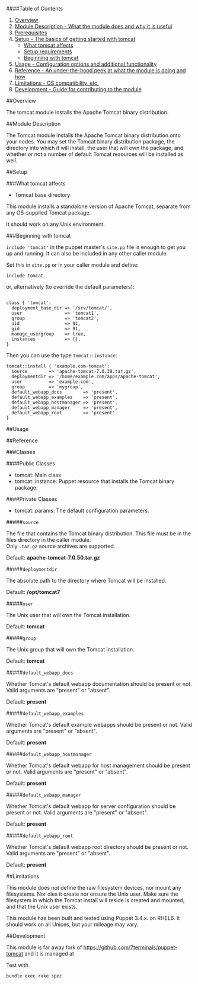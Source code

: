 ####Table of Contents

1. [Overview](#overview)
2. [Module Description - What the module does and why it is useful](#module-description)
3. [Prerequisites](#prerequisites)
3. [Setup - The basics of getting started with tomcat](#setup)
    * [What tomcat affects](#what-tomcat-affects)
    * [Setup requirements](#setup-requirements)
    * [Beginning with tomcat](#beginning-with-tomcat)
4. [Usage - Configuration options and additional functionality](#usage)
5. [Reference - An under-the-hood peek at what the module is doing and how](#reference)
5. [Limitations - OS compatibility, etc.](#limitations)
6. [Development - Guide for contributing to the module](#development)

##Overview

The tomcat module installs the Apache Tomcat binary distribution.

##Module Description

The Tomcat module installs the Apache Tomcat binary distribution onto your nodes.
You may set the Tomcat binary distribution package, the directory into which
it will install, the user that will own the package, and whether or not a number
of default Tomcat resources will be installed as well.

##Setup

###What tomcat affects

* Tomcat base directory

This module installs a standalone version of Apache Tomcat, separate
from any OS-supplied Tomcat package.

It should work on any Unix environment.

###Beginning with tomcat

`include 'tomcat'` in the puppet master's `site.pp` file is enough to get 
you up and running.  It can also be included in any other caller module.

Set this in `site.pp` or in your caller module and define:
```puppet
include tomcat
```
or, alternatively (to override the default parameters):
```puppet

class { 'tomcat':
  deployment_base_dir => '/srv/tomcat/',
  user                => 'tomcat1',
  group               => 'tomcat2',
  uid                 => 91,
  gid                 => 91,
  manage_usergroup    => true,
  instances           => {},
}
```
Then you can use the type `tomcat::instance`:

```puppet
tomcat::install { 'example.com-tomcat':
  source        => 'apache-tomcat-7.0.39.tar.gz',
  deploymentdir => '/home/example.com/apps/apache-tomcat',
  user          => 'example.com',
  group         => 'mygroup',
  default_webapp_docs        => 'present',
  default_webapp_examples    => 'present',
  default_webapp_hostmanager => 'present',
  default_webapp_manager     => 'present',
  default_webapp_root        => 'present'
}
```

##Usage

##Reference

###Classes

####Public Classes

* tomcat:  Main class
* tomcat::instance: Puppet resource that installs the Tomcat binary package.

####Private Classes

* tomcat::params:  The default configuration parameters.


#####`source`

The file that contains the Tomcat binary distribution.
This file must be in the files directory in the caller module.  
Only `.tar.gz` source archives are supported.

Default: **apache-tomcat-7.0.50.tar.gz**

#####`deploymentdir`

The absolute path to the directory where Tomcat will be installed.

Default: **/opt/tomcat7**

#####`user`

The Unix user that will own the Tomcat installation.

Default: **tomcat**

#####`group`

The Unix group that will own the Tomcat installation.

Default: **tomcat**

#####`default_webapp_docs`

Whether Tomcat's default webapp documentation should
be present or not. Valid arguments are "present" or "absent".

Default: **present**

#####`default_webapp_examples`

Whether Tomcat's default example webapps should
be present or not. Valid arguments are "present" or "absent".

Default: **present**

#####`default_webapp_hostmanager`

Whether Tomcat's default webapp for host management should be present or not.
Valid arguments are "present" or "absent".

Default: **present**

#####`default_webapp_manager`

Whether Tomcat's default webapp for server configuration should be present or not.
Valid arguments are "present" or "absent".

Default: **present**

#####`default_webapp_root`

Whether Tomcat's default webapp root directory should be present or not. 
Valid arguments are "present" or "absent".

Default: **present**

##Limitations

This module does not define the raw filesystem devices, nor mount
any filesystems.  Nor dies it create nor ensure the Unix user.
Make sure the filesystem in which the Tomcat install will reside
is created and mounted, and that the Unix user exists.

This module has been built and tested using Puppet 3.4.x. on RHEL6.  It should
work on all Unices, but your mileage may vary.

##Development

This module is far away fork of https://github.com/7terminals/puppet-tomcat and it is 
managed at 


Test with
```
bundle exec rake spec
```


